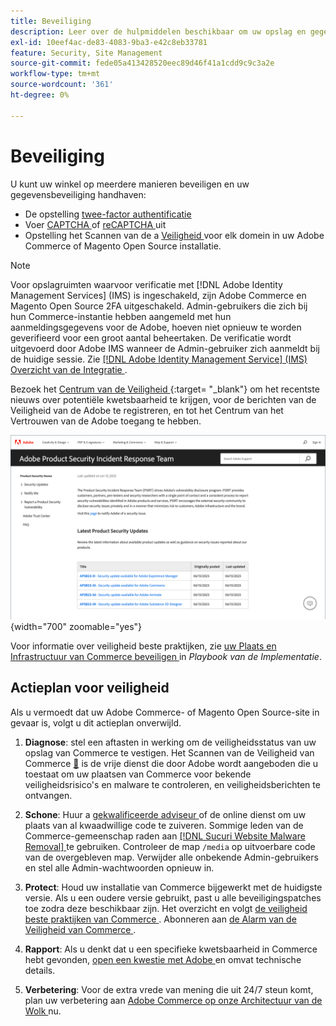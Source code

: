 ```yaml
---
title: Beveiliging
description: Leer over de hulpmiddelen beschikbaar om uw opslag en gegevens te beveiligen, en richtlijnen voor een veiligheidsplan als u een compromis ontdekt.
exl-id: 10eef4ac-de83-4083-9ba3-e42c8eb33781
feature: Security, Site Management
source-git-commit: fede05a413428520eec89d46f41a1cdd9c9c3a2e
workflow-type: tm+mt
source-wordcount: '361'
ht-degree: 0%

---
```


# Beveiliging

U kunt uw winkel op meerdere manieren beveiligen en uw gegevensbeveiliging handhaven:

- De opstelling [ twee-factor authentificatie ](security-two-factor-authentication.md)
- Voer [ CAPTCHA ](security-captcha.md) of [ reCAPTCHA ](security-google-recaptcha.md) uit
- Opstelling het Scannen van de a [ Veiligheid ](security-scan.md) voor elk domein in uw Adobe Commerce of Magento Open Source installatie.

>[!NOTE]
>
>Voor opslagruimten waarvoor verificatie met [!DNL Adobe Identity Management Services] (IMS) is ingeschakeld, zijn Adobe Commerce en Magento Open Source 2FA uitgeschakeld. Admin-gebruikers die zich bij hun Commerce-instantie hebben aangemeld met hun aanmeldingsgegevens voor de Adobe, hoeven niet opnieuw te worden geverifieerd voor een groot aantal beheertaken. De verificatie wordt uitgevoerd door Adobe IMS wanneer de Admin-gebruiker zich aanmeldt bij de huidige sessie. Zie [[!DNL Adobe Identity Management Service]  (IMS) Overzicht van de Integratie ](../getting-started/adobe-ims-integration-overview.md).

Bezoek het [ Centrum van de Veiligheid ](https://helpx.adobe.com/security.html) {:target= &quot;_blank&quot;} om het recentste nieuws over potentiële kwetsbaarheid te krijgen, voor de berichten van de Veiligheid van de Adobe te registreren, en tot het Centrum van het Vertrouwen van de Adobe toegang te hebben.

![ Centrum van de Veiligheid ](./assets/product-security-home.png){width="700" zoomable="yes"}

Voor informatie over veiligheid beste praktijken, zie [ uw Plaats en Infrastructuur van Commerce beveiligen ](https://experienceleague.adobe.com/docs/commerce-operations/implementation-playbook/best-practices/launch/security-best-practices.html) in _Playbook van de Implementatie_.

## Actieplan voor veiligheid

Als u vermoedt dat uw Adobe Commerce- of Magento Open Source-site in gevaar is, volgt u dit actieplan onverwijld.

1. **Diagnose**: stel een aftasten in werking om de veiligheidsstatus van uw opslag van Commerce te vestigen. Het Scannen van de Veiligheid van Commerce [&#128279;](security-scan.md) is de vrije dienst die door Adobe wordt aangeboden die u toestaat om uw plaatsen van Commerce voor bekende veiligheidsrisico&#39;s en malware te controleren, en veiligheidsberichten te ontvangen.

1. **Schone**: Huur a [ gekwalificeerde adviseur ](https://solutionpartners.adobe.com/s/directory/?partner_type=1) of de online dienst om uw plaats van al kwaadwillige code te zuiveren. Sommige leden van de Commerce-gemeenschap raden aan [[!DNL Sucuri Website Malware Removal] ](https://sucuri.net/website-antivirus/malware-removal) te gebruiken. Controleer de map `/media` op uitvoerbare code van de overgebleven map. Verwijder alle onbekende Admin-gebruikers en stel alle Admin-wachtwoorden opnieuw in.

1. **Protect**: Houd uw installatie van Commerce bijgewerkt met de huidigste versie. Als u een oudere versie gebruikt, past u alle beveiligingspatches toe zodra deze beschikbaar zijn. Het overzicht en volgt [ de veiligheid beste praktijken van Commerce ](https://www.adobe.com/content/dam/cc/en/trust-center/ungated/whitepapers/experience-cloud/adobe-commerce-best-practices-guide.pdf). Abonneren aan [ de Alarm van de Veiligheid van Commerce ](https://www.adobe.com/subscription/adbeSecurityNotifications.html).

1. **Rapport**: Als u denkt dat u een specifieke kwetsbaarheid in Commerce hebt gevonden, [ open een kwestie met Adobe ](https://hackerone.com/adobe?type=team) en omvat technische details.

1. **Verbetering**: Voor de extra vrede van mening die uit 24/7 steun komt, plan uw verbetering aan [ Adobe Commerce op onze Architectuur van de Wolk ](https://business.adobe.com/products/magento/cloud-delivery.html) nu.
